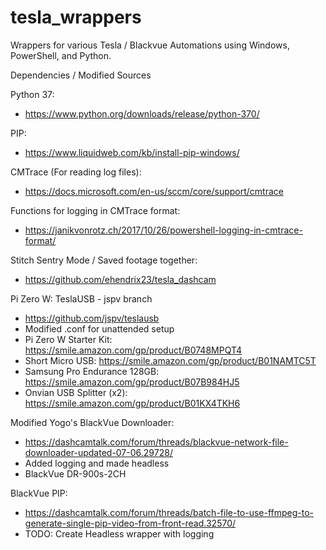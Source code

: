 # tesla_wrappers
Wrappers for various Tesla / Blackvue Automations using Windows, PowerShell, and Python.

Dependencies / Modified Sources

Python 37:
- https://www.python.org/downloads/release/python-370/

PIP:
- https://www.liquidweb.com/kb/install-pip-windows/

CMTrace (For reading log files):
- https://docs.microsoft.com/en-us/sccm/core/support/cmtrace

Functions for logging in CMTrace format:
- https://janikvonrotz.ch/2017/10/26/powershell-logging-in-cmtrace-format/

Stitch Sentry Mode / Saved footage together:
- https://github.com/ehendrix23/tesla_dashcam

Pi Zero W: TeslaUSB - jspv branch
- https://github.com/jspv/teslausb
- Modified .conf for unattended setup
- Pi Zero W Starter Kit: https://smile.amazon.com/gp/product/B0748MPQT4
- Short Micro USB: https://smile.amazon.com/gp/product/B01NAMTC5T
- Samsung Pro Endurance 128GB: https://smile.amazon.com/gp/product/B07B984HJ5
- Onvian USB Splitter (x2): https://smile.amazon.com/gp/product/B01KX4TKH6

Modified Yogo's BlackVue Downloader:
- https://dashcamtalk.com/forum/threads/blackvue-network-file-downloader-updated-07-06.29728/
- Added logging and made headless
- BlackVue DR-900s-2CH

BlackVue PIP:
- https://dashcamtalk.com/forum/threads/batch-file-to-use-ffmpeg-to-generate-single-pip-video-from-front-read.32570/
- TODO: Create Headless wrapper with logging
